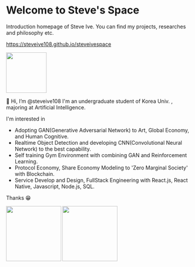 # Welcome to Steve's Space

Introduction homepage of Steve Ive. You can find my projects, researches and philosophy etc.

https://steveive108.github.io/steveivespace

<img src="https://raw.githubusercontent.com/steveive108/steveive108/main/steveive.png" height="110px" />

👋 Hi, I’m @steveive108
I'm an undergraduate student of Korea Univ. , majoring at Artificial Intelligence.

I'm interested in 
- Adopting GAN(Generative Adversarial Network) to Art, Global Economy, and Human Cognitive.
- Realtime Object Detection and developing CNN(Convolutional Neural Network) to the best capability.
- Self training Gym Environment with combining GAN and Reinforcement Learning.
- Protocol Economy, Share Economy Modeling to 'Zero Marginal Society' with Blockchain.
- Service Develop and Design, FullStack Engineering with React.js, React Native, Javascript, Node.js, SQL.

Thanks 😁




<!---
johnsteve108/johnsteve108 is a ✨ special ✨ repository because its `README.md` (this file) appears on your GitHub profile.
You can click the Preview link to take a look at your changes.
--->

  <img align="left" src="https://github-readme-stats.vercel.app/api?username=steveive108&show_icons=true&theme=algolia" height="150px" />
  <img align="center" src="https://github-readme-stats.vercel.app/api/top-langs/?username=steveive108&layout=compact&langs_count=8&theme=algolia" height="150px" />
